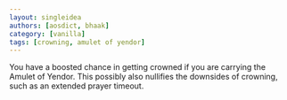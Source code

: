 ```yaml
---
layout: singleidea
authors: [aosdict, bhaak]
category: [vanilla]
tags: [crowning, amulet of yendor]
---
```

You have a boosted chance in getting crowned if you are carrying the Amulet of Yendor. This possibly also nullifies the downsides of crowning, such as an extended prayer timeout.
